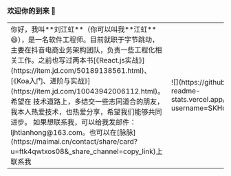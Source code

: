 ### 欢迎你的到来 👋
<html>
    <table style="margin-left: auto; margin-right: auto;">
        <tr>
            <td>
                你好，我叫**刘江虹**（你可以叫我**江虹**😄），是一名软件工程师。目前就职于字节跳动，
主要在抖音电商业务架构团队，负责一些工程化相关工作。之前也写过两本书[《React.js实战》](https://item.jd.com/50189138561.html)、
[《Koa入门、进阶与实战》](https://item.jd.com/10043942006112.html)。希望在
技术道路上，多结交一些志同道合的朋友，我本人热爱技术，也热爱分享，希望我们能够共同进步。
              如果想联系我，可以给我发邮件：ljhtianhong@163.com。也可以在[脉脉](https://maimai.cn/contact/share/card?u=ftk4qwtxos08&_share_channel=copy_link)上联系我
            </td>
            <td>
![](https://github-readme-stats.vercel.app/api?username=SKHon)
            </td>
        </tr>
    </table>
</html>








